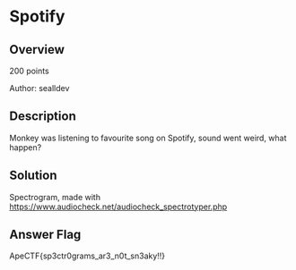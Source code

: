 # Spotify #
 
## Overview ##
 
200 points
 
Author: sealldev
 
## Description ##
 
Monkey was listening to favourite song on Spotify, sound went weird, what happen?

## Solution ##
Spectrogram, made with https://www.audiocheck.net/audiocheck_spectrotyper.php

## Answer Flag ##
ApeCTF{sp3ctr0grams_ar3_n0t_sn3aky!!}

